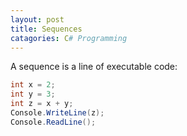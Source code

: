 ```yaml
---
layout: post
title: Sequences
catagories: C# Programming 
---
```


A sequence is a line of executable code:
```csharp
int x = 2;
int y = 3;
int z = x + y;
Console.WriteLine(z);
Console.ReadLine();
```
